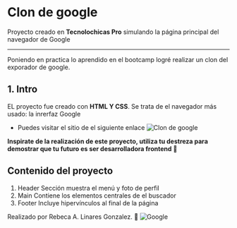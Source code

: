 # Clon de google 
Proyecto creado en **Tecnolochicas Pro** simulando la página principal del navegador de Google
******
Poniendo en practica lo aprendido en el bootcamp logré realizar un clon del exporador de google.
## 1. Intro
EL proyecto fue creado con **HTML Y CSS**. Se trata de el navegador más usado: la inrerfaz Google
* Puedes visitar el sitio de el siguiente enlace 
![Clon de google](https://www.linuxadictos.com/wp-content/uploads/Google-en-Firefox.png)

**Inspirate de la realización de este proyecto, utiliza tu destreza para demostrar que tu futuro es ser desarrolladora frontend 💪**

## Contenido del proyecto 
1. Header
Sección muestra el menú y foto de perfil
2. Main
Contiene los elementos centrales de el buscador
3. Footer
Incluye hipervínculos al final de la página

Realizado por Rebeca A. Linares Gonzalez. 💜
![Google](imagenes/imagen.jpg)
